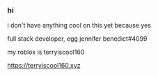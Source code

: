 ### hi

i don't have anything cool on this yet because yes

full stack developer, egg jennifer benedict#4099

my roblox is terryiscool160

https://terryiscool160.xyz
